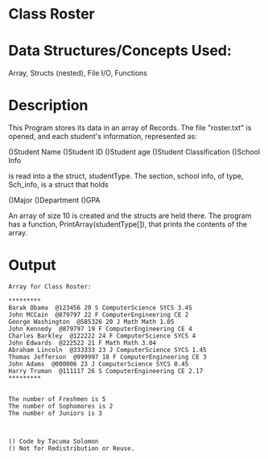 
Class Roster
============


Data Structures/Concepts Used:
==============================
Array, Structs (nested), File I/O, Functions


Description
===========
This Program stores its data in an array of Records.
The file "roster.txt" is opened, and each student's information, represented as:

()Student Name
()Student ID
()Student age
()Student Classification
()School Info

is read into a the struct, studentType. The section,
school info, of type, Sch_info, is a struct that holds

()Major
()Department
()GPA

An array of size 10 is created and the structs are held there.
The program has a function, PrintArray(studentType[]), that
prints the contents of the array.


Output
======
		
	Array for Class Roster:
	
	*********
	Barak Obama  @123456 20 S ComputerScience SYCS 3.45
	John MCCain  @879797 22 F ComputerEngineering CE 2
	George Washington  @585326 20 J Math Math 1.05
	John Kennedy  @879797 19 F ComputerEngineering CE 4
	Charles Barkley  @122222 24 F ComputerScience SYCS 4
	John Edwards  @222522 21 F Math Math 3.04
	Abraham Lincoln  @333333 23 J ComputerScience SYCS 1.45
	Thomas Jefferson  @999997 18 F ComputerEngineering CE 3
	John Adams  @000006 23 J ComputerScience SYCS 0.45
	Harry Truman  @111117 26 S ComputerEngineering CE 2.17
	*********
	
	
	The number of Freshmen is 5
	The number of Sophomores is 2
	The number of Juniors is 3
	
	
	
	() Code by Tacuma Solomon
	() Not for Redistribution or Reuse.
	
		